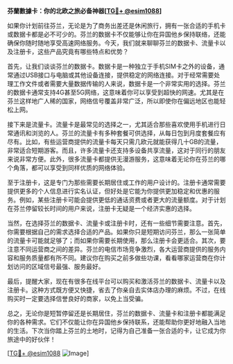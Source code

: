 **芬蘭數據卡：你的北欧之旅必备神器[[TG💪+ @esim1088](https://t.me/s/esim1088)]**

如果你计划前往芬兰，无论是为了商务出差还是休闲旅行，拥有一张合适的手机卡或数据卡都是必不可少的。芬兰的数据卡不仅能够让你在异国他乡保持联络，还能确保你随时随地享受高速网络服务。今天，我们就来聊聊芬兰的数据卡、流量卡以及注册卡，这些产品究竟有哪些特点和优势？

首先，让我们谈谈芬兰的数据卡。数据卡是一种独立于手机SIM卡之外的设备，通常通过USB接口与电脑或其他设备连接，提供稳定的网络连接。对于经常需要处理工作文件或者需要大量数据传输的人来说，数据卡是一个非常实用的选择。芬兰的数据卡通常支持4G甚至5G网络，这意味着你可以享受到超快的网速。尤其是在芬兰这样地广人稀的国家，网络信号覆盖非常广泛，所以即使你在偏远地区也能轻松上网。

接下来是流量卡。流量卡是最常见的选择之一，尤其适合那些喜欢使用手机进行日常通讯和浏览的人。芬兰的流量卡有多种套餐可供选择，从每日包到月度套餐应有尽有。比如，有些运营商提供的流量卡每天只需几欧元就能获得几十GB的流量，非常适合短期游客。而且，许多流量卡还支持多设备共享流量，这对于同行的朋友来说非常方便。此外，很多流量卡都提供无漫游服务，这意味着无论你在芬兰的哪个角落，都可以享受到同样优质的网络体验。

至于注册卡，这是专门为那些需要长期居住或工作的用户设计的。注册卡通常需要提供更多的个人信息进行实名认证，但好处是它能为你提供更加稳定和优惠的服务。例如，某些注册卡可能会提供更低的通话资费或者更大的流量额度。对于计划在芬兰停留较长时间的用户来说，注册卡无疑是一个经济实惠的选择。

当然，在选择芬兰的数据卡、流量卡或注册卡时，还有一些细节需要注意。首先，你需要根据自己的需求选择合适的产品。如果你只是短期访问芬兰，那么一张简单的流量卡可能就足够了；而如果你需要长期使用，那么注册卡会更适合。其次，要注意不同运营商之间的差异。芬兰的电信市场竞争激烈，各大运营商提供的服务内容和服务质量都有所不同。建议你在购买之前多做些功课，看看哪家运营商在你计划访问的区域信号最强、服务最好。

最后，提醒大家，现在有很多在线平台可以购买和激活芬兰的数据卡、流量卡以及注册卡。这种方式既方便又快捷，省去了你亲自去实体店办理的麻烦。不过，在线购买时一定要选择信誉良好的商家，以免上当受骗。

总之，无论你是短暂停留还是长期居住，芬兰的数据卡、流量卡和注册卡都能满足你的各种需求。它们不仅能让你在异国他乡保持联系，还能帮助你更好地融入当地的生活。下次当你踏上芬兰的土地时，记得为自己准备一张合适的卡，让它成为你旅途中的好伙伴！

[[TG💪+ @esim1088](https://t.me/s/esim1088) ![Image](https://i.postimg.cc/4NQfJmqS/Snipaste-2025-05-13-00-14-12.png)]